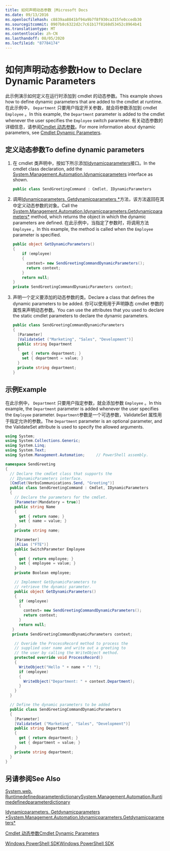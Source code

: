```yaml
---
title: 如何声明动态参数 |Microsoft Docs
ms.date: 09/13/2016
ms.openlocfilehash: c8839aa8841bf94a9b7f8f930ca315fe0ccedb30
ms.sourcegitcommit: 0907b8c6322d2c7c61b17f8168d53452c8964b41
ms.translationtype: MT
ms.contentlocale: zh-CN
ms.lasthandoff: 08/05/2020
ms.locfileid: "87784174"
---
```

# <a name="how-to-declare-dynamic-parameters"></a><span data-ttu-id="1b481-102">如何声明动态参数</span><span class="sxs-lookup"><span data-stu-id="1b481-102">How to Declare Dynamic Parameters</span></span>

<span data-ttu-id="1b481-103">此示例演示如何定义在运行时添加到 cmdlet 的动态参数。</span><span class="sxs-lookup"><span data-stu-id="1b481-103">This example shows how to define dynamic parameters that are added to the cmdlet at runtime.</span></span> <span data-ttu-id="1b481-104">在此示例中， `Department` 只要用户指定开关参数，就会将参数添加到 cmdlet `Employee` 。</span><span class="sxs-lookup"><span data-stu-id="1b481-104">In this example, the `Department` parameter is added to the cmdlet whenever the user specifies the `Employee` switch parameter.</span></span> <span data-ttu-id="1b481-105">有关动态参数的详细信息，请参阅[Cmdlet 动态参数](./cmdlet-dynamic-parameters.md)。</span><span class="sxs-lookup"><span data-stu-id="1b481-105">For more information about dynamic parameters, see [Cmdlet Dynamic Parameters](./cmdlet-dynamic-parameters.md).</span></span>

## <a name="to-define-dynamic-parameters"></a><span data-ttu-id="1b481-106">定义动态参数</span><span class="sxs-lookup"><span data-stu-id="1b481-106">To define dynamic parameters</span></span>

1. <span data-ttu-id="1b481-107">在 cmdlet 类声明中，按如下所示添加[Idynamicparameters](/dotnet/api/System.Management.Automation.IDynamicParameters)接口。</span><span class="sxs-lookup"><span data-stu-id="1b481-107">In the cmdlet class declaration, add the [System.Management.Automation.Idynamicparameters](/dotnet/api/System.Management.Automation.IDynamicParameters) interface as shown.</span></span>

   ```csharp
   public class SendGreetingCommand : Cmdlet, IDynamicParameters
   ```

2. <span data-ttu-id="1b481-108">调用[Idynamicparameters. Getdynamicparameters \*](/dotnet/api/System.Management.Automation.IDynamicParameters.GetDynamicParameters)方法，该方法返回在其中定义动态参数的对象。</span><span class="sxs-lookup"><span data-stu-id="1b481-108">Call the [System.Management.Automation.Idynamicparameters.Getdynamicparameters\*](/dotnet/api/System.Management.Automation.IDynamicParameters.GetDynamicParameters) method, which returns the object in which the dynamic parameters are defined.</span></span> <span data-ttu-id="1b481-109">在此示例中，当指定了参数时，将调用方法 `Employee` 。</span><span class="sxs-lookup"><span data-stu-id="1b481-109">In this example, the method is called when the `Employee` parameter is specified.</span></span>

   ```csharp
   public object GetDynamicParameters()
   {
       if (employee)
       {
         context= new SendGreetingCommandDynamicParameters();
         return context;
       }
       return null;
   }
   private SendGreetingCommandDynamicParameters context;
   ```

3. <span data-ttu-id="1b481-110">声明一个定义要添加的动态参数的类。</span><span class="sxs-lookup"><span data-stu-id="1b481-110">Declare a class that defines the dynamic parameters to be added.</span></span> <span data-ttu-id="1b481-111">你可以使用用于声明静态 cmdlet 参数的属性来声明动态参数。</span><span class="sxs-lookup"><span data-stu-id="1b481-111">You can use the attributes that you used to declare the static cmdlet parameters to declare the dynamic parameters.</span></span>

   ```csharp
   public class SendGreetingCommandDynamicParameters
   {
     [Parameter]
     [ValidateSet ("Marketing", "Sales", "Development")]
     public string Department
     {
       get { return department; }
       set { department = value; }
     }
     private string department;
   }
   ```

## <a name="example"></a><span data-ttu-id="1b481-112">示例</span><span class="sxs-lookup"><span data-stu-id="1b481-112">Example</span></span>

<span data-ttu-id="1b481-113">在此示例中， `Department` 只要用户指定参数，就会添加参数 `Employee` 。</span><span class="sxs-lookup"><span data-stu-id="1b481-113">In this example, the `Department` parameter is added whenever the user specifies the `Employee` parameter.</span></span> <span data-ttu-id="1b481-114">`Department`参数是一个可选参数，ValidateSet 属性用于指定允许的参数。</span><span class="sxs-lookup"><span data-stu-id="1b481-114">The `Department` parameter is an optional parameter, and the ValidateSet attribute is used to specify the allowed arguments.</span></span>

```csharp
using System;
using System.Collections.Generic;
using System.Linq;
using System.Text;
using System.Management.Automation;     // PowerShell assembly.

namespace SendGreeting
{
  // Declare the cmdlet class that supports the
  // IDynamicParameters interface.
  [Cmdlet(VerbsCommunications.Send, "Greeting")]
  public class SendGreetingCommand : Cmdlet, IDynamicParameters
  {
    // Declare the parameters for the cmdlet.
    [Parameter(Mandatory = true)]
    public string Name
    {
      get { return name; }
      set { name = value; }
    }
    private string name;

    [Parameter]
    [Alias ("FTE")]
    public SwitchParameter Employee
    {
      get { return employee; }
      set { employee = value; }
    }
    private Boolean employee;

    // Implement GetDynamicParameters to
    // retrieve the dynamic parameter.
    public object GetDynamicParameters()
    {
      if (employee)
      {
        context= new SendGreetingCommandDynamicParameters();
        return context;
      }
      return null;
   }
   private SendGreetingCommandDynamicParameters context;

    // Overide the ProcessRecord method to process the
    // supplied user name and write out a greeting to
    // the user by calling the WriteObject method.
    protected override void ProcessRecord()
    {
      WriteObject("Hello " + name + "! ");
      if (employee)
      {
        WriteObject("Department: " + context.Department);
      }
    }
  }

  // Define the dynamic parameters to be added
  public class SendGreetingCommandDynamicParameters
  {
    [Parameter]
    [ValidateSet ("Marketing", "Sales", "Development")]
    public string Department
    {
      get { return department; }
      set { department = value; }
    }
    private string department;
  }
}
```

## <a name="see-also"></a><span data-ttu-id="1b481-115">另请参阅</span><span class="sxs-lookup"><span data-stu-id="1b481-115">See Also</span></span>

[<span data-ttu-id="1b481-116">System.web. Runtimedefinedparameterdictionary</span><span class="sxs-lookup"><span data-stu-id="1b481-116">System.Management.Automation.Runtimedefinedparameterdictionary</span></span>](/dotnet/api/System.Management.Automation.RuntimeDefinedParameterDictionary)

[<span data-ttu-id="1b481-117">Idynamicparameters. Getdynamicparameters \*</span><span class="sxs-lookup"><span data-stu-id="1b481-117">System.Management.Automation.Idynamicparameters.Getdynamicparameters\*</span></span>](/dotnet/api/System.Management.Automation.IDynamicParameters.GetDynamicParameters)

[<span data-ttu-id="1b481-118">Cmdlet 动态参数</span><span class="sxs-lookup"><span data-stu-id="1b481-118">Cmdlet Dynamic Parameters</span></span>](./cmdlet-dynamic-parameters.md)

[<span data-ttu-id="1b481-119">Windows PowerShell SDK</span><span class="sxs-lookup"><span data-stu-id="1b481-119">Windows PowerShell SDK</span></span>](../windows-powershell-reference.md)
